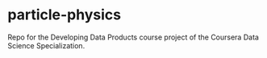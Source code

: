 # particle-physics
Repo for the Developing Data Products course project of the Coursera Data Science Specialization.
